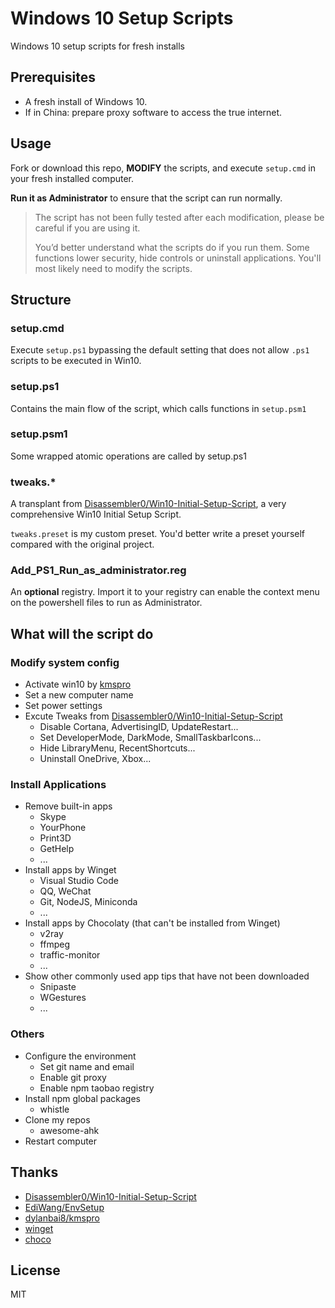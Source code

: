 # Windows 10 Setup Scripts

Windows 10 setup scripts for fresh installs

## Prerequisites

- A fresh install of Windows 10.
- If in China: prepare proxy software to access the true internet.

## Usage

Fork or download this repo, **MODIFY** the scripts, and execute `setup.cmd` in your fresh installed computer.

**Run it as Administrator** to ensure that the script can run normally.

> The script has not been fully tested after each modification, please be careful if you are using it.
>
> You’d better understand what the scripts do if you run them. Some functions lower security, hide controls or uninstall applications. You'll most likely need to modify the scripts.

## Structure

### setup.cmd

Execute `setup.ps1` bypassing the default setting that does not allow `.ps1` scripts to be executed in Win10.

### setup.ps1

Contains the main flow of the script, which calls functions in `setup.psm1`

### setup.psm1

Some wrapped atomic operations are called by setup.ps1

### tweaks.\*

A transplant from [Disassembler0/Win10-Initial-Setup-Script](https://github.com/Disassembler0/Win10-Initial-Setup-Script), a very comprehensive Win10 Initial Setup Script.

`tweaks.preset` is my custom preset. You'd better write a preset yourself compared with the original project.

### Add_PS1_Run_as_administrator.reg

An **optional** registry. Import it to your registry can enable the context menu on the powershell files to run as Administrator.

## What will the script do

### Modify system config

- Activate win10 by [kmspro](https://github.com/dylanbai8/kmspro)
- Set a new computer name
- Set power settings
- Excute Tweaks from [Disassembler0/Win10-Initial-Setup-Script](https://github.com/Disassembler0/Win10-Initial-Setup-Script)
  - Disable Cortana, AdvertisingID, UpdateRestart...
  - Set DeveloperMode, DarkMode, SmallTaskbarIcons...
  - Hide LibraryMenu, RecentShortcuts...
  - Uninstall OneDrive, Xbox...

### Install Applications

- Remove built-in apps
  - Skype
  - YourPhone
  - Print3D
  - GetHelp
  - ...
- Install apps by Winget
  - Visual Studio Code
  - QQ, WeChat
  - Git, NodeJS, Miniconda
  - ...
- Install apps by Chocolaty (that can't be installed from Winget)
  - v2ray
  - ffmpeg
  - traffic-monitor
  - ...
- Show other commonly used app tips that have not been downloaded
  - Snipaste
  - WGestures
  - ...

### Others

- Configure the environment
  - Set git name and email
  - Enable git proxy
  - Enable npm taobao registry
- Install npm global packages
  - whistle
- Clone my repos
  - awesome-ahk
- Restart computer

## Thanks

- [Disassembler0/Win10-Initial-Setup-Script](https://github.com/Disassembler0/Win10-Initial-Setup-Script)
- [EdiWang/EnvSetup](https://github.com/EdiWang/EnvSetup)
- [dylanbai8/kmspro](https://github.com/dylanbai8/kmspro)
- [winget](https://github.com/microsoft/winget-cli)
- [choco](https://github.com/chocolatey/choco)

## License

MIT
